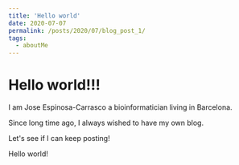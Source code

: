 ```yaml
---
title: 'Hello world'
date: 2020-07-07
permalink: /posts/2020/07/blog_post_1/
tags:
  - aboutMe
---
```


Hello world!!!
======

I am Jose Espinosa-Carrasco a bioinformatician living in Barcelona.

Since long time ago, I always wished to have my own blog.

Let's see if I can keep posting! 

Hello world!